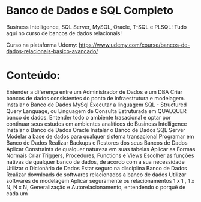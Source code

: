 # Banco de Dados e SQL Completo

Business Intelligence, SQL Server, MySQL, Oracle, T-SQL e PLSQL! Tudo aqui no curso de bancos de dados relacionais!

Curso na plataforma Udemy: https://www.udemy.com/course/bancos-de-dados-relacionais-basico-avancado/

# Conteúdo:

Entender a diferença entre um Administrador de Dados e um DBA
Criar bancos de dados consistentes do ponto de infraestrutura e modelagem.
Instalar o Banco de Dados MySql
Executar a linguagem SQL - Structured Query Language, ou Linguagem de Consulta Estruturada em QUALQUER banco de dados.
Entender todo o ambiente trasacional e optar por continuar seus estudos em ambientes analíticos de Business Intelligence
Instalar o Banco de Dados Oracle
Instalar o Banco de Dados SQL Server
Modelar a base de dados para qualquer sistema transacional
Programar em Banco de Dados
Realizar Backups e Restores dos seus Bancos de Dados
Aplicar Constraints de qualquer natureza em suas tabelas
Aplicar as Formas Normais
Criar Triggers, Procedures, Functions e Views
Escolher as funções nativas de qualquer banco de dados, de acordo com a sua necessidade
Utilizar o Dicionário de Dados
Estar seguro na disciplina Banco de Dados
Realizar downloads de softwares relacionados a banco de dados
Utilizar softwares de modelagem
Aplicar seguramente os relacionamentos 1 x 1 , 1 x N, N x N, Generalização e Autorelacionamento, entendendo o porquê de cada um
